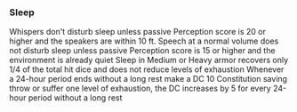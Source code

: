 ### Sleep

Whispers don't disturb sleep unless passive Perception score is 20 or higher and the speakers are within 10 ft.
Speech at a normal volume does not disturb sleep unless passive Perception score is 15 or higher and the environment is already quiet
Sleep in Medium or Heavy armor recovers only 1/4 of the total hit dice and does not reduce levels of exhaustion
Whenever a 24-hour period ends without a long rest make a DC 10 Constitution saving throw or suffer one level of exhaustion, the DC increases by 5 for every 24-hour period without a long rest